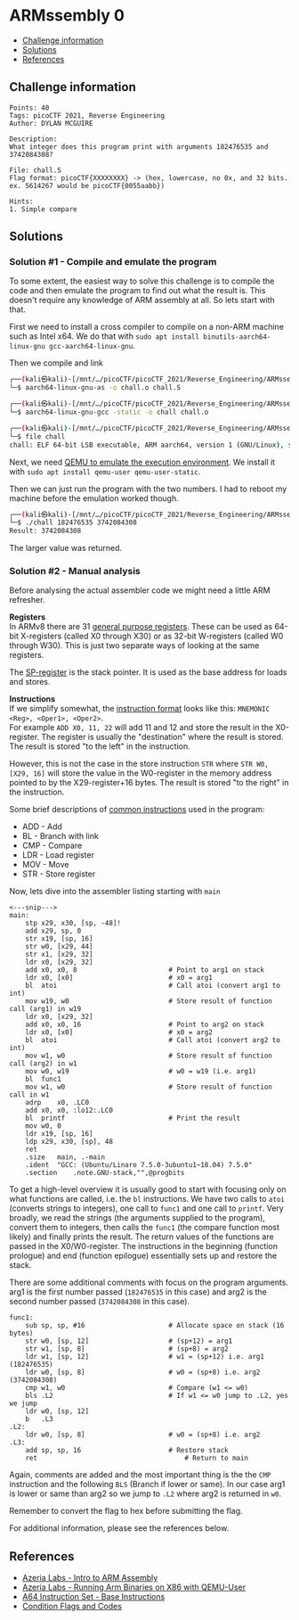 # ARMssembly 0

- [Challenge information](#challenge-information)
- [Solutions](#solutions)
- [References](#references)

## Challenge information
```
Points: 40
Tags: picoCTF 2021, Reverse Engineering
Author: DYLAN MCGUIRE

Description:
What integer does this program print with arguments 182476535 and 3742084308? 

File: chall.S 
Flag format: picoCTF{XXXXXXXX} -> (hex, lowercase, no 0x, and 32 bits. ex. 5614267 would be picoCTF{0055aabb})

Hints:
1. Simple compare
```

## Solutions

### Solution #1 - Compile and emulate the program

To some extent, the easiest way to solve this challenge is to compile the code and then emulate the program to find out what the result is. This doesn't require any knowledge of ARM assembly at all. So lets start with that.

First we need to install a cross compiler to compile on a non-ARM machine such as Intel x64. We do that with `sudo apt install binutils-aarch64-linux-gnu gcc-aarch64-linux-gnu`.

Then we compile and link
```bash
┌──(kali㉿kali)-[/mnt/…/picoCTF/picoCTF_2021/Reverse_Engineering/ARMssembly_0]
└─$ aarch64-linux-gnu-as -o chall.o chall.S

┌──(kali㉿kali)-[/mnt/…/picoCTF/picoCTF_2021/Reverse_Engineering/ARMssembly_0]
└─$ aarch64-linux-gnu-gcc -static -o chall chall.o

┌──(kali㉿kali)-[/mnt/…/picoCTF/picoCTF_2021/Reverse_Engineering/ARMssembly_0]
└─$ file chall            
chall: ELF 64-bit LSB executable, ARM aarch64, version 1 (GNU/Linux), statically linked, BuildID[sha1]=18151f0592a38d1c12e3567b2c6f8183e0de1d8c, for GNU/Linux 3.7.0, not stripped
```

Next, we need [QEMU to emulate the execution environment](https://azeria-labs.com/arm-on-x86-qemu-user/). We install it with `sudo apt install qemu-user qemu-user-static`.

Then we can just run the program with the two numbers. I had to reboot my machine before the emulation worked though.
```bash
┌──(kali㉿kali)-[/mnt/…/picoCTF/picoCTF_2021/Reverse_Engineering/ARMssembly_0]
└─$ ./chall 182476535 3742084308 
Result: 3742084308
```

The larger value was returned.

### Solution #2 - Manual analysis

Before analysing the actual assembler code we might need a little ARM refresher. 

**Registers**  
In ARMv8 there are 31 [general purpose registers](https://developer.arm.com/documentation/102374/0101/Registers-in-AArch64---general-purpose-registers). These can be used as 64-bit X-registers (called X0 through X30) or as 32-bit W-registers (called W0 through W30). This is just two separate ways of looking at the same registers.

The [SP-register](https://developer.arm.com/documentation/102374/0101/Registers-in-AArch64---other-registers) is the stack pointer. It is used as the base address for loads and stores.

**Instructions**  
If we simplify somewhat, the [instruction format](https://azeria-labs.com/arm-instruction-set-part-3/) looks like this: `MNEMONIC <Reg>, <Oper1>, <Oper2>`.  
For example `ADD X0, 11, 22` will add 11 and 12 and store the result in the X0-register. The register is usually the "destination" where the result is stored. The result is stored "to the left" in the instruction.

However, this is not the case in the store instruction `STR` where `STR W0, [X29, 16]` will store the value in the W0-register in the memory address pointed to by the X29-register+16 bytes. The result is stored "to the right" in the instruction.

Some brief descriptions of [common instructions](https://developer.arm.com/documentation/dui0068/b/ARM-Instruction-Reference) used in the program:
* ADD - Add
* BL - Branch with link
* CMP - Compare
* LDR - Load register
* MOV - Move
* STR - Store register

Now, lets dive into the assembler listing starting with `main`
```
<---snip--->
main:
	stp	x29, x30, [sp, -48]!
	add	x29, sp, 0
	str	x19, [sp, 16]
	str	w0, [x29, 44]                   
	str	x1, [x29, 32]                   
	ldr	x0, [x29, 32]
	add	x0, x0, 8                       # Point to arg1 on stack
	ldr	x0, [x0]                        # x0 = arg1
	bl	atoi                            # Call atoi (convert arg1 to int)
	mov	w19, w0                         # Store result of function call (arg1) in w19
	ldr	x0, [x29, 32]                   
	add	x0, x0, 16                      # Point to arg2 on stack
	ldr	x0, [x0]                        # x0 = arg2
	bl	atoi                            # Call atoi (convert arg2 to int)
	mov	w1, w0                          # Store result of function call (arg2) in w1
	mov	w0, w19                         # w0 = w19 (i.e. arg1)
	bl	func1
	mov	w1, w0                          # Store result of function call in w1
	adrp	x0, .LC0
	add	x0, x0, :lo12:.LC0
	bl	printf                          # Print the result
	mov	w0, 0
	ldr	x19, [sp, 16]
	ldp	x29, x30, [sp], 48
	ret
	.size	main, .-main
	.ident	"GCC: (Ubuntu/Linaro 7.5.0-3ubuntu1~18.04) 7.5.0"
	.section	.note.GNU-stack,"",@progbits
```

To get a high-level overview it is usually good to start with focusing only on what functions are called, i.e. the `bl` instructions. We have two calls to `atoi` (converts strings to integers), one call to `func1` and one call to `printf`.
Very broadly, we read the strings (the arguments supplied to the program), convert them to integers, then calls the `func1` (the compare function most likely) and finally prints the result. The return values of the functions are passed in the X0/W0-register. The instructions in the beginning (function prologue) and end (function epilogue) essentially sets up and restore the stack.

There are some additional comments with focus on the program arguments. arg1 is the first number passed (`182476535` in this case) and arg2 is the second number passed (`3742084308` in this case).

```
func1:
	sub	sp, sp, #16                     # Allocate space on stack (16 bytes)
	str	w0, [sp, 12]                    # (sp+12) = arg1 
	str	w1, [sp, 8]                     # (sp+8) = arg2 
	ldr	w1, [sp, 12]                    # w1 = (sp+12) i.e. arg1 (182476535)
	ldr	w0, [sp, 8]                     # w0 = (sp+8) i.e. arg2 (3742084308)
	cmp	w1, w0                          # Compare (w1 <= w0)
	bls	.L2                             # If w1 <= w0 jump to .L2, yes we jump
	ldr	w0, [sp, 12]                    
	b	.L3
.L2:
	ldr	w0, [sp, 8]                     # w0 = (sp+8) i.e. arg2
.L3:
	add	sp, sp, 16                      # Restore stack
	ret                                 	# Return to main
```

Again, comments are added and the most important thing is the the `CMP` instruction and the following `BLS` (Branch if lower or same). In our case arg1 is lower or same than arg2 so we jump to `.L2` where arg2 is returned in `w0`.

Remember to convert the flag to hex before submitting the flag.

For additional information, please see the references below.

## References

- [Azeria Labs - Intro to ARM Assembly](https://azeria-labs.com/writing-arm-assembly-part-1/)
- [Azeria Labs - Running Arm Binaries on X86 with QEMU-User](https://azeria-labs.com/arm-on-x86-qemu-user/)
- [A64 Instruction Set - Base Instructions](https://developer.arm.com/documentation/ddi0602/2023-06/Base-Instructions?lang=en)
- [Condition Flags and Codes](https://community.arm.com/arm-community-blogs/b/architectures-and-processors-blog/posts/condition-codes-1-condition-flags-and-codes)
